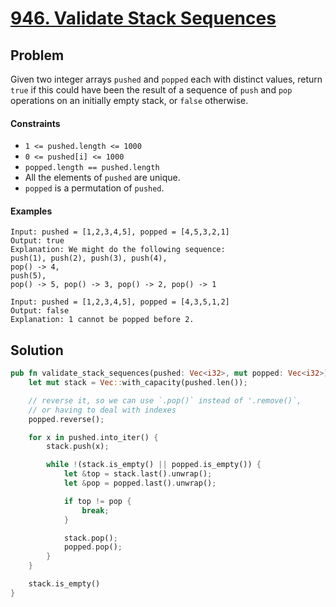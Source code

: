 # [946. Validate Stack Sequences](https://leetcode.com/problems/validate-stack-sequences/)

## Problem

Given two integer arrays `pushed` and `popped` each with distinct values,
return `true` if this could have been the result of a sequence of `push`
and `pop` operations on an initially empty stack, or `false` otherwise.

#### Constraints

* `1 <= pushed.length <= 1000`
* `0 <= pushed[i] <= 1000`
* `popped.length == pushed.length`
* All the elements of `pushed` are unique.
* `popped` is a permutation of `pushed`.

#### Examples

```text
Input: pushed = [1,2,3,4,5], popped = [4,5,3,2,1]
Output: true
Explanation: We might do the following sequence:
push(1), push(2), push(3), push(4),
pop() -> 4,
push(5),
pop() -> 5, pop() -> 3, pop() -> 2, pop() -> 1
```

```text
Input: pushed = [1,2,3,4,5], popped = [4,3,5,1,2]
Output: false
Explanation: 1 cannot be popped before 2.
```

## Solution

```rust
pub fn validate_stack_sequences(pushed: Vec<i32>, mut popped: Vec<i32>) -> bool {
    let mut stack = Vec::with_capacity(pushed.len());

    // reverse it, so we can use `.pop()` instead of '.remove()`, 
    // or having to deal with indexes
    popped.reverse();

    for x in pushed.into_iter() {
        stack.push(x);

        while !(stack.is_empty() || popped.is_empty()) {
            let &top = stack.last().unwrap();
            let &pop = popped.last().unwrap();

            if top != pop {
                break;
            }

            stack.pop();
            popped.pop();
        }
    }

    stack.is_empty()
}
```